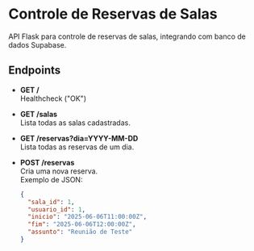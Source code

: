 # Controle de Reservas de Salas

API Flask para controle de reservas de salas, integrando com banco de dados Supabase.

## Endpoints

- **GET /**  
  Healthcheck ("OK")

- **GET /salas**  
  Lista todas as salas cadastradas.

- **GET /reservas?dia=YYYY-MM-DD**  
  Lista todas as reservas de um dia.

- **POST /reservas**  
  Cria uma nova reserva.  
  Exemplo de JSON:
  ```json
  {
    "sala_id": 1,
    "usuario_id": 1,
    "inicio": "2025-06-06T11:00:00Z",
    "fim": "2025-06-06T12:00:00Z",
    "assunto": "Reunião de Teste"
  }